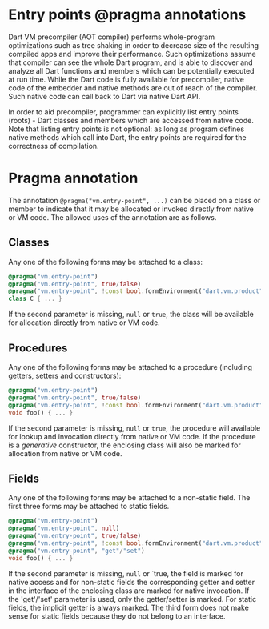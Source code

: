 # Entry points @pragma annotations

Dart VM precompiler (AOT compiler) performs whole-program optimizations such as
tree shaking in order to decrease size of the resulting compiled apps and
improve their performance. Such optimizations assume that compiler can see the
whole Dart program, and is able to discover and analyze all Dart functions and
members which can be potentially executed at run time. While the Dart code is
fully available for precompiler, native code of the embedder and native methods
are out of reach of the compiler. Such native code can call back to Dart via
native Dart API.

In order to aid precompiler, programmer can explicitly list entry points
(roots) - Dart classes and members which are accessed from native code. Note
that listing entry points is not optional: as long as program defines native
methods which call into Dart, the entry points are required for the correctness
of compilation.

# Pragma annotation

The annotation `@pragma("vm.entry-point", ...)` can be placed on a class or
member to indicate that it may be allocated or invoked directly from native or
VM code. The allowed uses of the annotation are as follows.

## Classes

Any one of the following forms may be attached to a class:

```dart
@pragma("vm.entry-point")
@pragma("vm.entry-point", true/false)
@pragma("vm.entry-point", !const bool.formEnvironment("dart.vm.product"))
class C { ... }
```

If the second parameter is missing, `null` or `true`, the class will be
available for allocation directly from native or VM code.

## Procedures

Any one of the following forms may be attached to a procedure (including
getters, setters and constructors):

```dart
@pragma("vm.entry-point")
@pragma("vm.entry-point", true/false)
@pragma("vm.entry-point", !const bool.formEnvironment("dart.vm.product"))
void foo() { ... }
```

If the second parameter is missing, `null` or `true`, the procedure will
available for lookup and invocation directly from native or VM code. If the
procedure is a *generative* constructor, the enclosing class will also be marked
for allocation from native or VM code.

## Fields

Any one of the following forms may be attached to a non-static field. The first
three forms may be attached to static fields.

```dart
@pragma("vm.entry-point")
@pragma("vm.entry-point", null)
@pragma("vm.entry-point", true/false)
@pragma("vm.entry-point", !const bool.formEnvironment("dart.vm.product"))
@pragma("vm.entry-point", "get"/"set")
void foo() { ... }
```

If the second parameter is missing, `null` or `true, the field is marked for
native access and for non-static fields the corresponding getter and setter in
the interface of the enclosing class are marked for native invocation. If the
'get'/'set' parameter is used, only the getter/setter is marked. For static
fields, the implicit getter is always marked. The third form does not make sense
for static fields because they do not belong to an interface.
